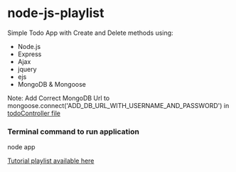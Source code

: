 # node-js-playlist
Simple Todo App with Create and Delete methods using:
- Node.js
- Express
- Ajax
- jquery
- ejs
- MongoDB & Mongoose

Note: Add Correct MongoDB Url to mongoose.connect('ADD_DB_URL_WITH_USERNAME_AND_PASSWORD') in [todoController file](https://github.com/randomartlover/nodeJS-todo-app/blob/master/controllers/todoController.js)

<h3>Terminal command to run application</h3>
node app

[Tutorial playlist available here](https://www.youtube.com/watch?v=w-7RQ46RgxU&list=PL4cUxeGkcC9gcy9lrvMJ75z9maRw4byYp)

